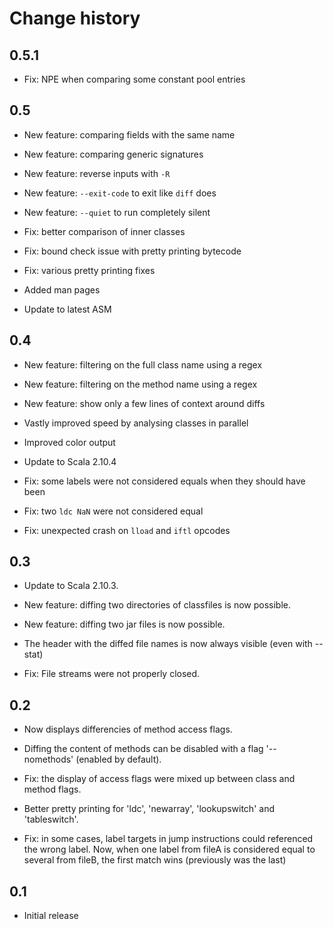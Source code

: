 Change history
==============

0.5.1
----

 - Fix: NPE when comparing some constant pool entries

0.5
----

 - New feature: comparing fields with the same name

 - New feature: comparing generic signatures

 - New feature: reverse inputs with `-R`

 - New feature: `--exit-code` to exit like `diff` does

 - New feature: `--quiet` to run completely silent

 - Fix: better comparison of inner classes

 - Fix: bound check issue with pretty printing bytecode

 - Fix: various pretty printing fixes

 - Added man pages

 - Update to latest ASM

0.4
----

 - New feature: filtering on the full class name using a regex

 - New feature: filtering on the method name using a regex

 - New feature: show only a few lines of context around diffs

 - Vastly improved speed by analysing classes in parallel

 - Improved color output

 - Update to Scala 2.10.4

 - Fix: some labels were not considered equals when they should have been

 - Fix: two `ldc NaN` were not considered equal

 - Fix: unexpected crash on `lload` and `iftl` opcodes

0.3
----

 - Update to Scala 2.10.3.

 - New feature: diffing two directories of classfiles is now possible.

 - New feature: diffing two jar files is now possible.

 - The header with the diffed file names is now always visible (even with --stat)

 - Fix: File streams were not properly closed.

0.2
----

 - Now displays differencies of method access flags.

 - Diffing the content of methods can be disabled with a flag '--nomethods' (enabled by default).

 - Fix: the display of access flags were mixed up between class and method flags.

 - Better pretty printing for 'ldc', 'newarray', 'lookupswitch' and 'tableswitch'.

 - Fix: in some cases, label targets in jump instructions could referenced the wrong label.
   Now, when one label from fileA is considered equal to several from fileB, the first match wins
   (previously was the last)

0.1
----

 - Initial release
